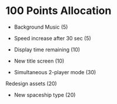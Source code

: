 # 100 Points Allocation

- Background Music (5)

- Speed increase after 30 sec (5)

- Display time remaining (10)

- New title screen (10)

- Simultaneous 2-player mode (30)

Redesign assets (20)

- New spaceship type (20)
